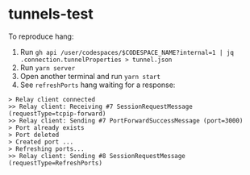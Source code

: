 # tunnels-test

To reproduce hang:

1. Run `gh api /user/codespaces/$CODESPACE_NAME?internal=1 | jq .connection.tunnelProperties > tunnel.json`
1. Run `yarn server`
1. Open another terminal and run `yarn start`
1. See `refreshPorts` hang waiting for a response:

```
> Relay client connected
>> Relay client: Receiving #7 SessionRequestMessage (requestType=tcpip-forward)
>> Relay client: Sending #7 PortForwardSuccessMessage (port=3000)
> Port already exists
> Port deleted
> Created port ...
> Refreshing ports...
>> Relay client: Sending #8 SessionRequestMessage (requestType=RefreshPorts)
```
